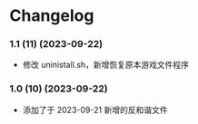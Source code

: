 # Changelog

### 1.1 (11) (2023-09-22)

- 修改 uninistall.sh，新增恢复原本游戏文件程序

### 1.0 (10) (2023-09-22)

- 添加了于 2023-09-21 新增的反和谐文件
